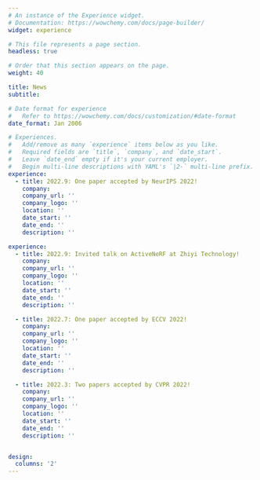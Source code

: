 ```yaml
---
# An instance of the Experience widget.
# Documentation: https://wowchemy.com/docs/page-builder/
widget: experience

# This file represents a page section.
headless: true

# Order that this section appears on the page.
weight: 40

title: News
subtitle:

# Date format for experience
#   Refer to https://wowchemy.com/docs/customization/#date-format
date_format: Jan 2006

# Experiences.
#   Add/remove as many `experience` items below as you like.
#   Required fields are `title`, `company`, and `date_start`.
#   Leave `date_end` empty if it's your current employer.
#   Begin multi-line descriptions with YAML's `|2-` multi-line prefix.
experience:
  - title: 2022.9: One paper accepted by NeurIPS 2022!
    company: 
    company_url: ''
    company_logo: ''
    location: ''
    date_start: ''
    date_end: ''
    description: ''

experience:
  - title: 2022.9: Invited talk on ActiveNeRF at Zhiyi Technology!
    company: 
    company_url: ''
    company_logo: ''
    location: ''
    date_start: ''
    date_end: ''
    description: ''

  - title: 2022.7: One paper accepted by ECCV 2022!
    company: 
    company_url: ''
    company_logo: ''
    location: ''
    date_start: ''
    date_end: ''
    description: ''

  - title: 2022.3: Two papers accepted by CVPR 2022!
    company: 
    company_url: ''
    company_logo: ''
    location: ''
    date_start: ''
    date_end: ''
    description: ''


design:
  columns: '2'
---
```

